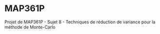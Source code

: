 # MAP361P
Projet de MAP361P - Sujet 8 - Techniques de réduction de variance pour la méthode de Monte-Carlo
